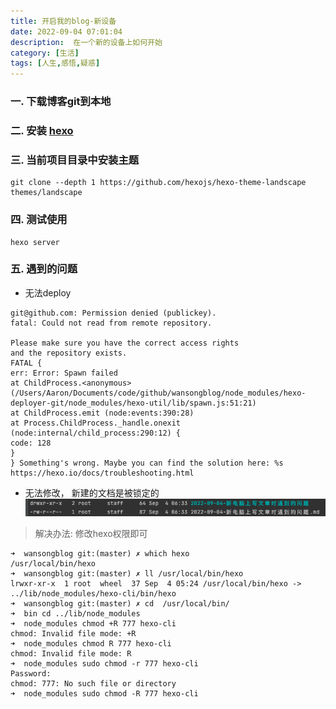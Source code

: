 ```yaml
---
title: 开启我的blog-新设备
date: 2022-09-04 07:01:04
description:  在一个新的设备上如何开始
category: [生活]
tags: [人生,感悟,疑惑]
---
```

### 一. 下载博客git到本地
### 二. 安装 [hexo](https://hexo.io/zh-cn/)
### 三. 当前项目目录中安装主题

```shell
git clone --depth 1 https://github.com/hexojs/hexo-theme-landscape themes/landscape
```

### 四. 测试使用

```shell
hexo server 
```
### 五. 遇到的问题

* 无法deploy 

```shell 
git@github.com: Permission denied (publickey).
fatal: Could not read from remote repository.

Please make sure you have the correct access rights
and the repository exists.
FATAL {
err: Error: Spawn failed
at ChildProcess.<anonymous> (/Users/Aaron/Documents/code/github/wansongblog/node_modules/hexo-deployer-git/node_modules/hexo-util/lib/spawn.js:51:21)
at ChildProcess.emit (node:events:390:28)
at Process.ChildProcess._handle.onexit (node:internal/child_process:290:12) {
code: 128
}
} Something's wrong. Maybe you can find the solution here: %s https://hexo.io/docs/troubleshooting.html

```
* 无法修改， 新建的文档是被锁定的
![img.png](../images/new_doc_error.png)

> 解决办法: 修改hexo权限即可

```shell
➜  wansongblog git:(master) ✗ which hexo
/usr/local/bin/hexo
➜  wansongblog git:(master) ✗ ll /usr/local/bin/hexo
lrwxr-xr-x  1 root  wheel  37 Sep  4 05:24 /usr/local/bin/hexo -> ../lib/node_modules/hexo-cli/bin/hexo
➜  wansongblog git:(master) ✗ cd  /usr/local/bin/
➜  bin cd ../lib/node_modules
➜  node_modules chmod +R 777 hexo-cli 
chmod: Invalid file mode: +R
➜  node_modules chmod R 777 hexo-cli 
chmod: Invalid file mode: R
➜  node_modules sudo chmod -r 777 hexo-cli
Password:
chmod: 777: No such file or directory
➜  node_modules sudo chmod -R 777 hexo-cli
```